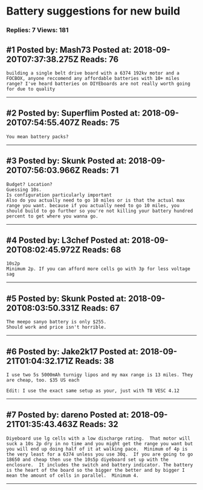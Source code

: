 # Battery suggestions for new build

### Replies: 7 Views: 181

## \#1 Posted by: Mash73 Posted at: 2018-09-20T07:37:38.275Z Reads: 76

```
building a single belt drive board with a 6374 192kv motor and a FOCBOX, anyone reccomend any affordable batteries with 10+ miles range? I've heard batteries on DIYEboards are not really worth going for due to quality
```

---
## \#2 Posted by: Superflim Posted at: 2018-09-20T07:54:55.407Z Reads: 75

```
You mean battery packs?
```

---
## \#3 Posted by: Skunk Posted at: 2018-09-20T07:56:03.966Z Reads: 71

```
Budget? Location? 
Guessing 10s.
Is configuration particularly important
Also do you actually need to go 10 miles or is that the actual max range you want. because if you actually need to go 10 miles, you should build to go further so you're not killing your battery hundred percent to get where you wanna go.
```

---
## \#4 Posted by: L3chef Posted at: 2018-09-20T08:02:45.972Z Reads: 68

```
10s2p
Minimum 2p. If you can afford more cells go with 3p for less voltage sag
```

---
## \#5 Posted by: Skunk Posted at: 2018-09-20T08:03:50.331Z Reads: 67

```
The meepo sanyo battery is only $255.
Should work and price isn't horrible.
```

---
## \#6 Posted by: Jake2k17 Posted at: 2018-09-21T01:04:32.171Z Reads: 38

```
I use two 5s 5000mAh turnigy lipos and my max range is 13 miles. They are cheap, too. $35 US each

Edit: I use the exact same setup as your, just with TB VESC 4.12
```

---
## \#7 Posted by: dareno Posted at: 2018-09-21T01:35:43.463Z Reads: 32

```
Diyeboard use lg cells with a low discharge rating.  That motor will suck a 10s 2p dry in no time and you might get the range you want but you will end up doing half of it at walking pace.  Minimum of 4p is the very least for a 6374 unless you use 30q.  If you are going to go 18650 and cheap then use the 10s5p diyeboard set up with the enclosure.  It includes the switch and battery indicator. The battery is the heart of the board so the bigger the better and by bigger I mean the amount of cells in parallel.  Minimum 4.
```

---
